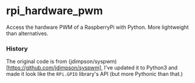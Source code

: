 # rpi_hardware_pwm

Access the hardware PWM of a RaspberryPi with Python. More lightweight than alternatives.

### History

The original code is from (jdimpson/syspwm)[https://github.com/jdimpson/syspwm], I've updated it to Python3 and
made it look like the `RPi.GPIO` library's API (but more Pythonic than that.)

